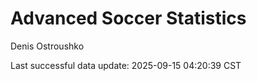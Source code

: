 # Advanced Soccer Statistics
Denis Ostroushko

<!-- gfm -->

Last successful data update: 2025-09-15 04:20:39 CST
